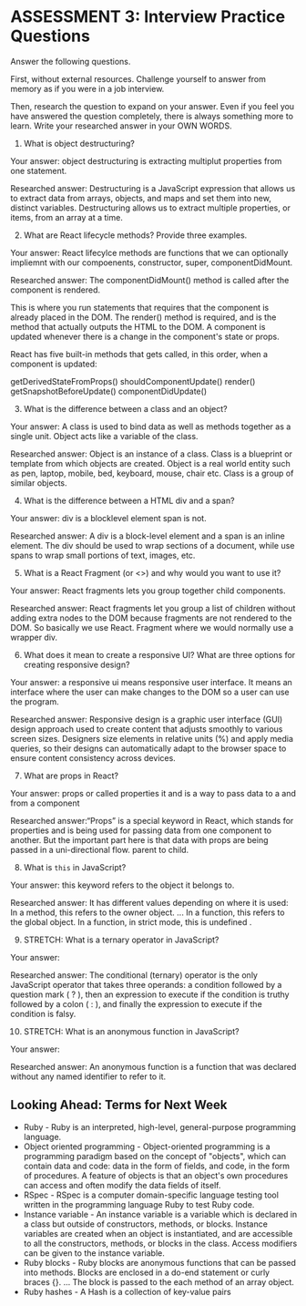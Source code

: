 # ASSESSMENT 3: Interview Practice Questions

Answer the following questions.

First, without external resources. Challenge yourself to answer from memory as if you were in a job interview.

Then, research the question to expand on your answer. Even if you feel you have answered the question completely, there is always something more to learn. Write your researched answer in your OWN WORDS.


1. What is object destructuring?

  Your answer: object destructuring is extracting multiplut properties from one statement.

  Researched answer: Destructuring is a JavaScript expression that allows us to extract data from arrays, objects, and maps and set them into new, distinct variables. Destructuring allows us to extract multiple properties, or items, from an array​ at a time.



2. What are React lifecycle methods? Provide three examples.

  Your answer: React lifecylce methods are functions that we can optionally impliemnt with our compoenents, constructor, super, componentDidMount.

  Researched answer: The componentDidMount() method is called after the component is rendered.

This is where you run statements that requires that the component is already placed in the DOM. The render() method is required, and is the method that actually outputs the HTML to the DOM. A component is updated whenever there is a change in the component's state or props.

React has five built-in methods that gets called, in this order, when a component is updated:

getDerivedStateFromProps()
shouldComponentUpdate()
render()
getSnapshotBeforeUpdate()
componentDidUpdate()



3. What is the difference between a class and an object?

  Your answer:  A class is used to bind data as well as methods together as a single unit. Object acts like a variable of the class.

  Researched answer: Object is an instance of a class.	Class is a blueprint or template from which objects are created. Object is a real world entity such as pen, laptop, mobile, bed, keyboard, mouse, chair etc.	Class is a group of similar objects.



4. What is the difference between a HTML div and a span?

  Your answer: div is a blocklevel element span is not.

  Researched answer: A div is a block-level element and a span is an inline element. The div should be used to wrap sections of a document, while use spans to wrap small portions of text, images, etc.



5. What is a React Fragment (or <>) and why would you want to use it?

  Your answer: React fragments lets you group together child components.

  Researched answer: React fragments let you group a list of children without adding extra nodes to the DOM because fragments are not rendered to the DOM. So basically we use React. Fragment where we would normally use a wrapper div.



6. What does it mean to create a responsive UI? What are three options for creating responsive design?

  Your answer: a responsive ui means responsive user interface. It means an interface where the user can make changes to the DOM so a user can use the program.

  Researched answer: Responsive design is a graphic user interface (GUI) design approach used to create content that adjusts smoothly to various screen sizes. Designers size elements in relative units (%) and apply media queries, so their designs can automatically adapt to the browser space to ensure content consistency across devices.



7. What are props in React?

  Your answer: props or called properties it and is a way to pass data to a and from a component

  Researched answer:“Props” is a special keyword in React, which stands for properties and is being used for passing data from one component to another. But the important part here is that data with props are being passed in a uni-directional flow. parent to child.



8. What is `this` in JavaScript?

  Your answer: this keyword refers to the object it belongs to.

  Researched answer: It has different values depending on where it is used: In a method, this refers to the owner object. ... In a function, this refers to the global object. In a function, in strict mode, this is undefined .



9. STRETCH: What is a ternary operator in JavaScript?

  Your answer:

  Researched answer: The conditional (ternary) operator is the only JavaScript operator that takes three operands: a condition followed by a question mark ( ? ), then an expression to execute if the condition is truthy followed by a colon ( : ), and finally the expression to execute if the condition is falsy.



10. STRETCH: What is an anonymous function in JavaScript?

  Your answer:

  Researched answer: An anonymous function is a function that was declared without any named identifier to refer to it. 



## Looking Ahead: Terms for Next Week
- Ruby - Ruby is an interpreted, high-level, general-purpose programming language.
- Object oriented programming - Object-oriented programming is a programming paradigm based on the concept of "objects", which can contain data and code: data in the form of fields, and code, in the form of procedures. A feature of objects is that an object's own procedures can access and often modify the data fields of itself.
- RSpec - RSpec is a computer domain-specific language testing tool written in the programming language Ruby to test Ruby code.
- Instance variable - An instance variable is a variable which is declared in a class but outside of constructors, methods, or blocks. Instance variables are created when an object is instantiated, and are accessible to all the constructors, methods, or blocks in the class. Access modifiers can be given to the instance variable.
- Ruby blocks - Ruby blocks are anonymous functions that can be passed into methods. Blocks are enclosed in a do-end statement or curly braces {}. ... The block is passed to the each method of an array object.
- Ruby hashes - A Hash is a collection of key-value pairs
